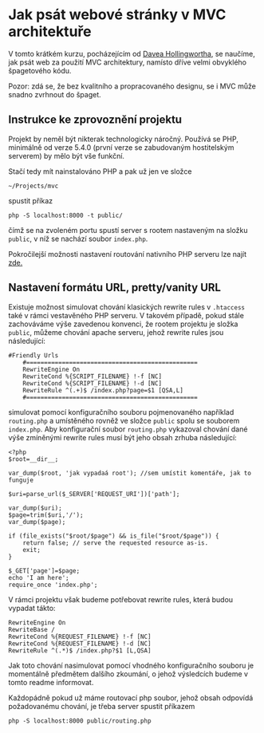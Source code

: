 Jak psát webové stránky v MVC architektuře
==============
V tomto krátkém kurzu, pocházejícím od
[Davea Hollingwortha](https://davehollingworth.com/), se naučíme, jak psát
web za použití MVC architektury, namísto dříve velmi obvyklého špagetového kódu.

Pozor: zdá se, že bez kvalitního a propracovaného designu, se i MVC může snadno
zvrhnout do špaget.

## Instrukce ke zprovoznění projektu
Projekt by neměl být nikterak technologicky náročný. Používá se PHP,
minimálně od verze 5.4.0 (první verze se zabudovaným hostitelským serverem)
by mělo být vše funkční.

Stačí tedy mít nainstalováno PHP a pak už jen ve složce

```shell
~/Projects/mvc
```

spustit příkaz

```shell
php -S localhost:8000 -t public/
```

čímž se na zvoleném portu spustí server s rootem nastaveným na složku `public`,
v níž se nachází soubor `index.php`.

Pokročilejší možnosti nastavení routování nativního PHP serveru lze najít
[zde.](https://www.php.net/manual/en/features.commandline.webserver.php)

## Nastavení formátu URL, pretty/vanity URL

Existuje možnost simulovat chování klasických rewrite rules v `.htaccess` také
v rámci vestavěného PHP serveru. V takovém případě, pokud stále zachováváme
výše zavedenou konvenci, že rootem projektu je složka `public`, můžeme chování
apache serveru, jehož rewrite rules jsou následující:
```apacheconf
#Friendly Urls
    #================================================
    RewriteEngine On
    RewriteCond %{SCRIPT_FILENAME} !-f [NC]
    RewriteCond %{SCRIPT_FILENAME} !-d [NC]
    RewriteRule ^(.+)$ /index.php?page=$1 [QSA,L]
    #================================================
```
simulovat pomocí konfiguračního souboru pojmenovaného například `routing.php`
a umístěného rovněž ve složce `public` spolu se souborem `index.php`. Aby
konfigurační soubor `routing.php` vykazoval chování dané výše zmíněnými rewrite rules
musí být jeho obsah zrhuba následující:
```injectablephp
<?php
$root=__dir__;

var_dump($root, 'jak vypadaá root'); //sem umístit komentáře, jak to funguje

$uri=parse_url($_SERVER['REQUEST_URI'])['path'];

var_dump($uri);
$page=trim($uri,'/');
var_dump($page);

if (file_exists("$root/$page") && is_file("$root/$page")) {
    return false; // serve the requested resource as-is.
    exit;
}

$_GET['page']=$page;
echo 'I am here';
require_once 'index.php';
```

V rámci projektu však budeme potřebovat rewrite rules, která budou vypadat
tákto:
```apacheconf
RewriteEngine On
RewriteBase /
RewriteCond %{REQUEST_FILENAME} !-f [NC]
RewriteCond %{REQUEST_FILENAME} !-d [NC]
RewriteRule ^(.*)$ /index.php?$1 [L,QSA]
```

Jak toto chování nasimulovat pomocí vhodného konfiguračního souboru je
momentálně předmětem dalšího zkoumání, o jehož výsledcích budeme v tomto
readme informovat.

Každopádně pokud už máme routovací php soubor, jehož obsah odpovídá
požadovanému chování, je třeba server spustit příkazem

```shell
php -S localhost:8000 public/routing.php
```
